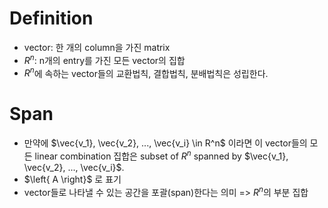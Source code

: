 # Definition
* vector: 한 개의 column을 가진 matrix
* $R^n$: n개의 entry를 가진 모든 vector의 집합
* $R^n$에 속하는 vector들의 교환법칙, 결합법칙, 분배법칙은 성립한다.

# Span
* 만약에 $\vec{v_1}, \vec{v_2}, ..., \vec{v_i} \in R^n$ 이라면 이 vector들의 모든 linear combination 집합은 subset of $R^n$ spanned by $\vec{v_1}, \vec{v_2}, ..., \vec{v_i}$.
* $\left{ A \right}$ 로 표기
* vector들로 나타낼 수 있는 공간을 포괄(span)한다는 의미 => $R^n$의 부분 집합
